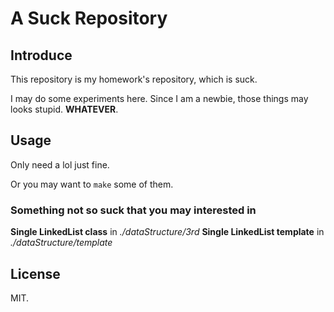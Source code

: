 # A Suck Repository

## Introduce

This repository is my homework's repository, which is suck.

I may do some experiments here. Since I am a newbie, those things may looks stupid. **WHATEVER**.

## Usage

Only need a lol just fine.

Or you may want to `make` some of them.

### Something not so suck that you may interested in

**Single LinkedList class** in *./dataStructure/3rd*
**Single LinkedList template** in *./dataStructure/template*

## License

MIT.
